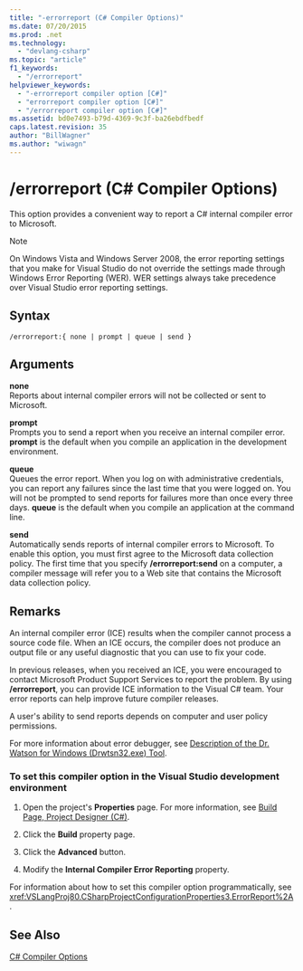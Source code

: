 ```yaml
---
title: "-errorreport (C# Compiler Options)"
ms.date: 07/20/2015
ms.prod: .net
ms.technology: 
  - "devlang-csharp"
ms.topic: "article"
f1_keywords: 
  - "/errorreport"
helpviewer_keywords: 
  - "-errorreport compiler option [C#]"
  - "errorreport compiler option [C#]"
  - "/errorreport compiler option [C#]"
ms.assetid: bd0e7493-b79d-4369-9c3f-ba26ebdfbedf
caps.latest.revision: 35
author: "BillWagner"
ms.author: "wiwagn"
---
```

# /errorreport (C# Compiler Options)
This option provides a convenient way to report a C# internal compiler error to Microsoft.  
  
> [!NOTE]
>  On Windows Vista and Windows Server 2008, the error reporting settings that you make for Visual Studio do not override the settings made through Windows Error Reporting (WER). WER settings always take precedence over Visual Studio error reporting settings.  
  
## Syntax  
  
```console  
/errorreport:{ none | prompt | queue | send }  
```  
  
## Arguments  
 **none**  
 Reports about internal compiler errors will not be collected or sent to Microsoft.  
  
 **prompt**  
 Prompts you to send a report when you receive an internal compiler error. **prompt** is the default when you compile an application in the development environment.  
  
 **queue**  
 Queues the error report. When you log on with administrative credentials, you can report any failures since the last time that you were logged on. You will not be prompted to send reports for failures more than once every three days. **queue** is the default when you compile an application at the command line.  
  
 **send**  
 Automatically sends reports of internal compiler errors to Microsoft. To enable this option, you must first agree to the Microsoft data collection policy. The first time that you specify **/errorreport:send** on a computer, a compiler message will refer you to a Web site that contains the Microsoft data collection policy.  
    
## Remarks  
 An internal compiler error (ICE) results when the compiler cannot process a source code file. When an ICE occurs, the compiler does not produce an output file or any useful diagnostic that you can use to fix your code.  
  
 In previous releases, when you received an ICE, you were encouraged to contact Microsoft Product Support Services to report the problem. By using **/errorreport**, you can provide ICE information to the Visual C# team. Your error reports can help improve future compiler releases.  
  
 A user's ability to send reports depends on computer and user policy permissions.  
  
 For more information about error debugger, see [Description of the Dr. Watson for Windows (Drwtsn32.exe) Tool](https://support.microsoft.com/en-us/help/308538/description-of-the-dr--watson-for-windows-drwtsn32-exe-tool).  
  
### To set this compiler option in the Visual Studio development environment  
  
1.  Open the project's **Properties** page. For more information, see [Build Page, Project Designer (C#)](/visualstudio/ide/reference/build-page-project-designer-csharp).  
  
2.  Click the **Build** property page.  
  
3.  Click the **Advanced** button.  
  
4.  Modify the **Internal Compiler Error Reporting** property.  
  
 For information about how to set this compiler option programmatically, see <xref:VSLangProj80.CSharpProjectConfigurationProperties3.ErrorReport%2A>.  
  
## See Also  
 [C# Compiler Options](../../../csharp/language-reference/compiler-options/index.md)
